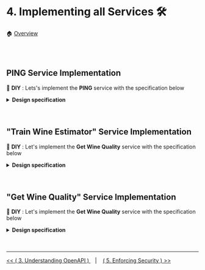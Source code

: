 # 4. Implementing all  Services :hammer_and_wrench:

:house: [Overview](../../README.md)


<br>
<br>

## PING Service Implementation  

:tada: **DIY** :  Lets's implement  the **PING** service with the specification below


<details>
    <summary>  <b> Design specification</b></summary>

<br>

**SPECS DESIGN**

<br>

- Create a YAML openapi spec (3.0.0) in **./src/wine_predictor_api/specs/openapi_spec.yaml** 
- Create the <b>info </b>section containing the information below 
  - title 
  - description 
  - version (0.1.0)  
  - contact name 
  - contact email 
  - contact url/website  
  - version  
  
- Create only one <b>server</b> url with the default value  "/"
- Create one <b>tag</b> "Health"
- Create a **PING** endpoint 
  - with "GET" as  method  
  - with "/ping" as path 
  - under the "Health" tag
  - with the following description "Check the API health" 
  - without parameters
  - returns **200** as response code when the "API is up and running"

<br>

**CONTROLLER DESIGN**

<br>

- Create a module  **healthcheck.py** under package **wine_predictor_api.services**
- In the **healthcheck.py** module create a function **ping** with no parameter that returns the tuple (message, status_code) below
  - "pong", 200


<br>

**CONNECT SPEC TO CONTROLLER**

  - under  "/ping" path, reference the adequate request handler located at **wine_predictor_api.services.healthcheck.ping**


<br>

<br>

**Connexion Object**

<br>

To instantiate  a connexion object that will automagically links the specs to the controller, follow the following instructions  

- In **wine_predictor_api/specs/__init__.py** add the below to easily reference your YAML specs 
  
  ```python 
    import os


    def where():
        return os.path.dirname(os.path.realpath(__file__))
  ```
- Then in **/src/wine_predictor_api/__init__.py**  create and initialize your connexion object refering the YAML spec  as described below 
  ```python 
    import connexion
    from wine_predictor_api import specs


    def create_app():
        app = connexion.FlaskApp(__name__, specification_dir=specs.where())
        app.add_api("openapi_spec.yaml")
        return app.app
  ```

<br>

**Launcher**

<br>

We will create a launcher file  **launcher.sh** in the root folder to define your variables and  launch your API via **flask**. 

> **Reminder** :thought_balloon:: Flask should not be explicitly installed on your venv since it is already one of the dependency of **connexion**. kindly execute  `pip list ` in your IDE terminal to attest it. 

- Create the file **./launcher.sh** with the content below

    ```sh 
    export FLASK_APP="wine_predictor_api:create_app"
    export FLASK_DEBUG=true
    PORT=5000

    python -m flask run -h 0.0.0.0 -p $PORT
    ```
- Provide the **execute** permission to **launcher file** 
    ```sh 
    $ chmod +x launcher.sh
    ```

- Run your **launcher file** 
    ```sh 
    $ sh launcher.sh
    ```

   
> **Warning** :warning: : Though this launcher file can be commited on git, it is not meant to be executed during the development phase and **NOT**  on the production server.  

<br>

**Logging**

<br>

In order to properly log all activities **DEBUG, INFO, ERROR ...** for more accountablity, we will use the in-built python **logging** lib configured with  an external YAML file. 

- First, create the file  **logging.yaml** in the root folder 


  **./logging.yaml**
  ```yaml 
    version: 1
    formatters:
    default:
        format: '%(asctime)s %(levelname)s %(name)s %(message)s'
    handlers:
    console:
        class: logging.StreamHandler
        level: DEBUG
        formatter: default
        stream: ext://sys.stdout
    root:
    level: DEBUG
    handlers: [console]
  ```

  :grey_exclamation: : Using a configuration file for logging allows you to change the **stream, level and handlers** depending on the target server/environment (Dev/UAT/ Prod). 
  
  For more information on logging file, kindly click [here](https://docs.python.org/3/library/logging.config.html) 
 

- Then, initialize your logging object in **/src/wine_predictor_api/__init__.py**
  
  ```python
    ...

    import yaml
    import logging.config

    ...

    def init_logger(name=None):
        with open(os.getenv('LOGGING_CONFIG', "logging.yaml")) as stream:
            logging_config = yaml.safe_load(stream)
            logging.config.dictConfig(logging_config)
            return logging.getLogger(name)

    ...

    logger = init_logger()

    ...

    __all__ = ['logger']

  ```

- Use the **logger** objects in any of your modules following the example below  
  
  ```python 

  from wine_predictor_api import logger

  logger.debug("Writing for accuntability ...")
  logger.info("Just an information ...")
  logger.error("An error occured ...")
  

  ``` 

<br>

**Configuration**

<br>

- We will also create a JSON configuration file  **config.json** in the root project
  **./config.json**
  ```json
    {
        "spec_options": {
            "title": "Wine Quality Estimation API",
            "description": "Application Programming Interface that evaluates the quality of wine based on carefully preselected features.",
            "contact_name": "Beteko",
            "contact_website":"https://www.lipsum.com/suport",
            "contact_email":"beteko@donotcontactme.com"
        },
        "data":{
            "path": "</path/to/wine/data>"
        }
    }
  ```

- Load  your configuration file in  **/src/wine_predictor_api/__init__.py**
  ``` python
  ...

  from typing import Dict, Any
  import json

  ...

  def init_config():
    with open(os.getenv('API_CONFIG', "config.json")) as stream:
        return json.load(stream)
    
  ...

  api_config: Dict[str, Any] = init_config()

  ...

   __all__ = ['logger', 'api_config']

  ```

- Access the **api config** object  in any of your modules following the example below  
  
  ```python 

  from wine_predictor_api import api_config

  logger.debug("Writing for accuntability ...")
  logger.info("Just an information ...")
  logger.error("An error occured ...")

  ```

- Let's specify our API Config file  in the **launcher.sh**

    ```sh 
    export API_CONFIG="config.json"

    ...

    python -m flask run -h 0.0.0.0 -p $PORT
    ```

</details>


<br>
<br>

## "Train Wine Estimator" Service Implementation  

:tada: **DIY** : Let's implement the **Get Wine Quality** service with the specification below 


<details>
    <summary>  <b> Design specification</b></summary>

<br>

**SPECS DESIGN**

<br>

within our YAML spec @**./src/wine_predictor_api/specs/openapi_spec.yaml** we will add a new service interface to automate the **training phase** of the wine predictor. 
  
- Add a new <b>tag</b> "Learning"
- Create a **Train Model** endpoint  
  - with "PATCH" as method  
  - with "/wine/model" as path 
  - under the "Learning" tag
  - with the following description "(Re)train the wine quality model based on a predifined dataset" 
  - without parameters
  - returns the responses code and description  below 
    -  **200** as response code when the "New model has been successfully trained but discarded"
    - **201** as response code when the "New model has been successfully trained and saved as default"
    - **404** as response code when the "Model path is not foundd"
    - **500** as response code when there is an "Internal server error"

<br>

**CONTROLLER DESIGN**

<br>

- Add in **./config.json**  the path for your model 
  ```json
    {
        ...

        "model":{
            "path": "</path/to/wine/model>"
        }
    }
  ```

- Create a module  **learner.py** under package **wine_predictor_api.services**
- In the **learner.py** module create  the functions below 
  -  **load_data**  submodule that loads the CSV dataset (path in config file )
     -  takes no argument
     -  returns the dataset as DataFrame 
  -  **evaluate_model** submodule that computes the accuracy of your model from the test split 
     -  takes three (3) parameters 
        -  the model 
        -  the test data (without prediction)
        -  the test target or ground truth (respective prediction of test data) 
     -  returns the evaluation score ( Mean Square Error )
  -  **save_model** submodule that saves the the hyperparameters of your model 
     -  takes two(2) parameters 
        -  the model object
        -  the output path  (where the model will be saved)
     - returns the status of write operation 
  - **train_model** submodule that trains a model from the  train dataset, evaluate the model performance and save it if its performace is better the the existing model 
    - takes no argument
    - returns a tuple ( Description , Status Code )
  
<br>

**CONNECT SPEC TO CONTROLLER**

<br>

- under  "/wine/model" path, reference the adequate request handler located at **wine_predictor_api.services.learner.train_model**


</details>


<br>
<br>

## "Get Wine Quality" Service Implementation  

:tada: **DIY** : Let's implement the **Get Wine Quality** service with the specification below 


<details>
    <summary>  <b> Design specification</b></summary>

<br> 

**SPECS DESIGN**

<br>

within our YAML spec @**./src/wine_predictor_api/specs/openapi_spec.yaml** we will add another service interface to **predict the quality** of the wine. 
  
- Add a new <b>tag</b> "Prediction"
- Create a **Predict Wine Quality** endpoint  
  - with "GET" as method  
  - with "/wine/quality" as path 
  - under the "Prediction" tag
  - with the folling description "Estimate the quality of a wine based on several preselected features" 
  - accepts the mandatory following query parameters
    - fixed acidity 
      - Nonvolatile, volatile acids of Wine. Value should be between 4.6 to 15.9
    - volatile_acidity
      - The amount of acetic acide in wine. Value should be between 0.12 to 1.58
    - citric_acid
      - Adds flavors to wine and is found in small quantity. Value should be between 0.0 to 1.0
    - residual_sugar
      - Sugar content after fermentation stops. Value should be between 0.9 to 15.5
    - chlorides
      - Residual Salt in the wine. Value should be between 0.012 to 0.611
    - free_sulfur_dioxide
      - The free form of SO2 exists in equilibrium between molecular SO2 and bisulfite ion. Value should be between 1.0 to 72.0
    - total_sulfur_dioxide
      - Amount of free and bound forms of SO2. Value should be between 6.0 to 289.0
    - density
      - The density of a substance is its mass per unit volume. Value should be between 0.99007 to 1.00368
    - ph
      -  Describes how acidic or basic a substance is. Value should be between 2.74 to 4.01
    - sulphates
       -  A wine additive that can contribute to sulfur dioxide gas (SO2) levels. Value should be between 0.33 to 2.0
    - alcohol
      - Percentage of alcohol content in the wine.  Value should be between 8.4 to 14.9
  - returns the responses code and description  below 
    -  **200** as response code when the "Wine quality is successfully estimated"
    - **400** as response code when an "Missing/Invalid required parameter "
    - **404** Model path is not found"
    - **500** as response code when there is an "Internal server error"


<br>

**CONTROLLER DESIGN**

<br>


- Create a module  **predictor.py** under package **wine_predictor_api.services**
- In the **predictor.py** module create  the functions below 
  -  **load_model**  submodule that load the machine learning model from config file
     -  takes no argument
     -  returns model object  
  -  **get_features** submodule that returns the list of all 11 feature names for predictin the quality of the wine 
     -  takes no argument 
     - returns a list of 11 features
  -  **prepare_data** submodule that transforms all user inputs (11 params) from Dict to Numpy array   
     -  takes one parameter 
        -  data as **Dict**    
     -  returns data in Numpy Array with values ordered based on **get_features** output 
  - **estimate_wine_quality** submodule that estimate the quality of a wine from a defined set of features 
    - takes  one parameter 
      - user inputs (11 params) as **Dict**
    - returns a Tuple ( Estimation JSONObject , Status Code )
      - with **Estimation JSONObject** in the format below 
        - {"estimation": \<predicted_value\>}


<br>


**CONNECT SPEC TO CONTROLLER**

<br>


- under  "/wine/quality" path, reference the adequate request handler located at **wine_predictor_api.services.predictor.estimate_wine_quality**

</details>


<br>
<br>

---


[ << ( 3. Understanding OpenAPI ) ](../chapters/chapter_3.md#openapi-specs-structure) &nbsp;&nbsp; |  &nbsp;&nbsp;  [ ( 5. Enforcing Security ) >>](../chapters/chapter_5.md#protect-all-services)  
 
